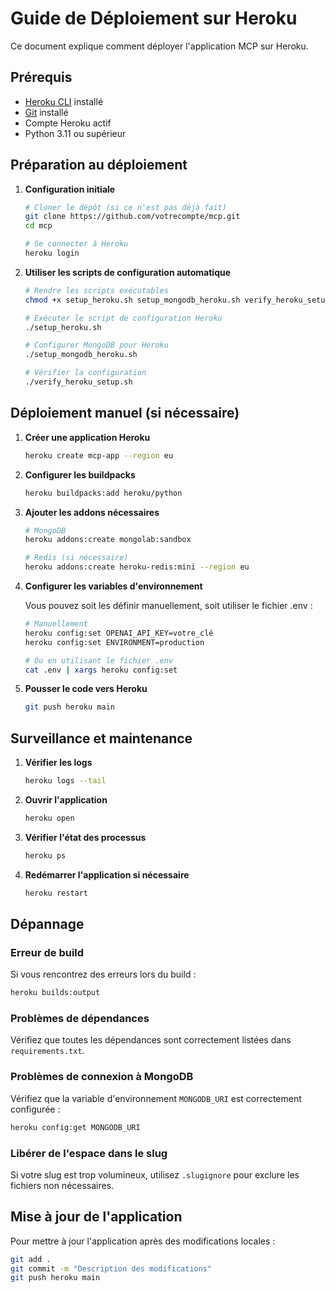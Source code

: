 # Guide de Déploiement sur Heroku

Ce document explique comment déployer l'application MCP sur Heroku.

## Prérequis

- [Heroku CLI](https://devcenter.heroku.com/articles/heroku-cli) installé
- [Git](https://git-scm.com/) installé
- Compte Heroku actif
- Python 3.11 ou supérieur

## Préparation au déploiement

1. **Configuration initiale**

   ```bash
   # Cloner le dépôt (si ce n'est pas déjà fait)
   git clone https://github.com/votrecompte/mcp.git
   cd mcp
   
   # Se connecter à Heroku
   heroku login
   ```

2. **Utiliser les scripts de configuration automatique**

   ```bash
   # Rendre les scripts exécutables
   chmod +x setup_heroku.sh setup_mongodb_heroku.sh verify_heroku_setup.sh
   
   # Exécuter le script de configuration Heroku
   ./setup_heroku.sh
   
   # Configurer MongoDB pour Heroku
   ./setup_mongodb_heroku.sh
   
   # Vérifier la configuration
   ./verify_heroku_setup.sh
   ```

## Déploiement manuel (si nécessaire)

1. **Créer une application Heroku**

   ```bash
   heroku create mcp-app --region eu
   ```

2. **Configurer les buildpacks**

   ```bash
   heroku buildpacks:add heroku/python
   ```

3. **Ajouter les addons nécessaires**

   ```bash
   # MongoDB
   heroku addons:create mongolab:sandbox
   
   # Redis (si nécessaire)
   heroku addons:create heroku-redis:mini --region eu
   ```

4. **Configurer les variables d'environnement**

   Vous pouvez soit les définir manuellement, soit utiliser le fichier .env :

   ```bash
   # Manuellement
   heroku config:set OPENAI_API_KEY=votre_clé
   heroku config:set ENVIRONMENT=production
   
   # Ou en utilisant le fichier .env
   cat .env | xargs heroku config:set
   ```

5. **Pousser le code vers Heroku**

   ```bash
   git push heroku main
   ```

## Surveillance et maintenance

1. **Vérifier les logs**

   ```bash
   heroku logs --tail
   ```

2. **Ouvrir l'application**

   ```bash
   heroku open
   ```

3. **Vérifier l'état des processus**

   ```bash
   heroku ps
   ```

4. **Redémarrer l'application si nécessaire**

   ```bash
   heroku restart
   ```

## Dépannage

### Erreur de build

Si vous rencontrez des erreurs lors du build :

```bash
heroku builds:output
```

### Problèmes de dépendances

Vérifiez que toutes les dépendances sont correctement listées dans `requirements.txt`.

### Problèmes de connexion à MongoDB

Vérifiez que la variable d'environnement `MONGODB_URI` est correctement configurée :

```bash
heroku config:get MONGODB_URI
```

### Libérer de l'espace dans le slug

Si votre slug est trop volumineux, utilisez `.slugignore` pour exclure les fichiers non nécessaires.

## Mise à jour de l'application

Pour mettre à jour l'application après des modifications locales :

```bash
git add .
git commit -m "Description des modifications"
git push heroku main
``` 